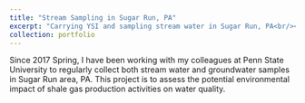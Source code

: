 ```yaml
---
title: "Stream Sampling in Sugar Run, PA"
excerpt: "Carrying YSI and sampling stream water in Sugar Run, PA<br/><img src='/images/portfolio/022417.jpg'>"
collection: portfolio
---
```


Since 2017 Spring, I have been working with my colleagues at Penn State University to regularly collect both stream water and groundwater samples in Sugar Run area, PA. This project is to assess the potential environmental impact of shale gas production activities on water quality.
